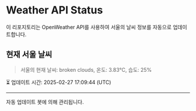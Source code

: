 
# Weather API Status

이 리포지토리는 OpenWeather API를 사용하여 서울의 날씨 정보를 자동으로 업데이트합니다.

## 현재 서울 날씨
> 서울의 현재 날씨: broken clouds, 온도: 3.83°C, 습도: 25%

⏳ 업데이트 시간: 2025-02-27 17:09:44 (UTC)

---
자동 업데이트 봇에 의해 관리됩니다.
